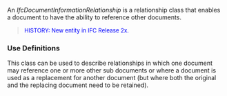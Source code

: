 ﻿An _IfcDocumentInformationRelationship_ is a relationship class that enables a document to have the ability to reference other documents.

> <font color="#0000FF" size="-1">HISTORY: New entity in IFC
		Release 2x.</font>

### Use Definitions
This class can be used to describe relationships in which one document may reference one or more other sub documents or where a document is used as a replacement for another document (but where both the original and the replacing document need to be retained).
